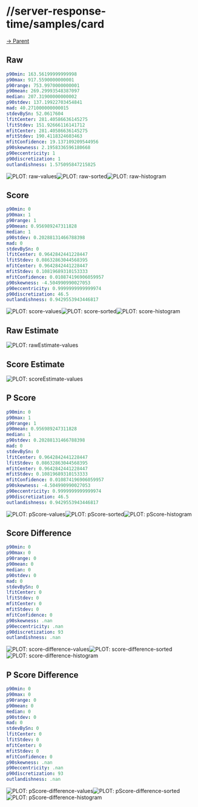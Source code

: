 
# //server-response-time/samples/card

[→ Parent](../..)


## Raw


```yaml
p90min: 163.56199999999998
p90max: 917.5590000000001
p90range: 753.9970000000001
p90mean: 269.29993548387097
median: 207.31900000000002
p90stdev: 137.19922703454841
mad: 40.271000000000015
stdevBySn: 52.0617604
lfitCenter: 281.40586636145275
lfitStdev: 151.92666116141712
mfitCenter: 281.40586636145275
mfitStdev: 190.4118324603463
mfitConfidence: 19.137109209544956
p90skewness: 2.1958336596180668
p90eccentricity: 1
p90discretization: 1
outlandishness: 1.575095847215825

```

![PLOT: raw-values](./raw/values.svg)![PLOT: raw-sorted](./raw/sorted.svg)![PLOT: raw-histogram](./raw/histogram.svg)
## Score


```yaml
p90min: 0
p90max: 1
p90range: 1
p90mean: 0.956989247311828
median: 1
p90stdev: 0.20288131466788398
mad: 0
stdevBySn: 0
lfitCenter: 0.9642842441228447
lfitStdev: 0.08632863044568395
mfitCenter: 0.9642842441228447
mfitStdev: 0.10819689310153333
mfitConfidence: 0.010874196906059957
p90skewness: -4.504990990027053
p90eccentricity: 0.9999999999999974
p90discretization: 46.5
outlandishness: 0.9429553943446817

```

![PLOT: score-values](./score/values.svg)![PLOT: score-sorted](./score/sorted.svg)![PLOT: score-histogram](./score/histogram.svg)
## Raw Estimate

![PLOT: rawEstimate-values](./rawEstimate/values.svg)
## Score Estimate

![PLOT: scoreEstimate-values](./scoreEstimate/values.svg)
## P Score


```yaml
p90min: 0
p90max: 1
p90range: 1
p90mean: 0.956989247311828
median: 1
p90stdev: 0.20288131466788398
mad: 0
stdevBySn: 0
lfitCenter: 0.9642842441228447
lfitStdev: 0.08632863044568395
mfitCenter: 0.9642842441228447
mfitStdev: 0.10819689310153333
mfitConfidence: 0.010874196906059957
p90skewness: -4.504990990027053
p90eccentricity: 0.9999999999999974
p90discretization: 46.5
outlandishness: 0.9429553943446817

```

![PLOT: pScore-values](./pScore/values.svg)![PLOT: pScore-sorted](./pScore/sorted.svg)![PLOT: pScore-histogram](./pScore/histogram.svg)
## Score Difference


```yaml
p90min: 0
p90max: 0
p90range: 0
p90mean: 0
median: 0
p90stdev: 0
mad: 0
stdevBySn: 0
lfitCenter: 0
lfitStdev: 0
mfitCenter: 0
mfitStdev: 0
mfitConfidence: 0
p90skewness: .nan
p90eccentricity: .nan
p90discretization: 93
outlandishness: .nan

```

![PLOT: score-difference-values](./score-difference/values.svg)![PLOT: score-difference-sorted](./score-difference/sorted.svg)![PLOT: score-difference-histogram](./score-difference/histogram.svg)
## P Score Difference


```yaml
p90min: 0
p90max: 0
p90range: 0
p90mean: 0
median: 0
p90stdev: 0
mad: 0
stdevBySn: 0
lfitCenter: 0
lfitStdev: 0
mfitCenter: 0
mfitStdev: 0
mfitConfidence: 0
p90skewness: .nan
p90eccentricity: .nan
p90discretization: 93
outlandishness: .nan

```

![PLOT: pScore-difference-values](./pScore-difference/values.svg)![PLOT: pScore-difference-sorted](./pScore-difference/sorted.svg)![PLOT: pScore-difference-histogram](./pScore-difference/histogram.svg)